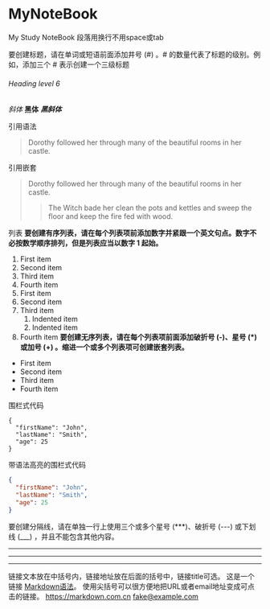# MyNoteBook
My Study NoteBook
段落用换行不用space或tab

要创建标题，请在单词或短语前面添加井号 (#) 。# 的数量代表了标题的级别。例如，添加三个 # 表示创建一个三级标题 

###### Heading level 6	
*斜体*
**黑体**
***黑斜体***

引用语法
> Dorothy followed her through many of the beautiful rooms in her castle.

引用嵌套
> Dorothy followed her through many of the beautiful rooms in her castle.
>
>> The Witch bade her clean the pots and kettles and sweep the floor and keep the fire fed with wood.

列表
**要创建有序列表，请在每个列表项前添加数字并紧跟一个英文句点。数字不必按数学顺序排列，但是列表应当以数字 1 起始。**
1. First item
2. Second item
3. Third item
4. Fourth item
5. First item
6. Second item
7. Third item
    1. Indented item
    2. Indented item
8. Fourth item
**要创建无序列表，请在每个列表项前面添加破折号 (-)、星号 (*) 或加号 (+) 。缩进一个或多个列表项可创建嵌套列表。**
- First item
- Second item
- Third item
- Fourth item

围栏式代码
```
{
  "firstName": "John",
  "lastName": "Smith",
  "age": 25
}
```
带语法高亮的围栏式代码
```json
{
  "firstName": "John",
  "lastName": "Smith",
  "age": 25
}
```
要创建分隔线，请在单独一行上使用三个或多个星号 (***)、破折号 (---) 或下划线 (___) ，并且不能包含其他内容。
***
---
___
链接文本放在中括号内，链接地址放在后面的括号中，链接title可选。
这是一个链接 [Markdown语法](https://markdown.com.cn)。
使用尖括号可以很方便地把URL或者email地址变成可点击的链接。
<https://markdown.com.cn>
<fake@example.com>
